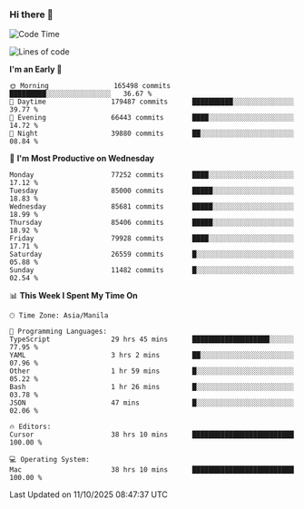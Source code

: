 ### Hi there 👋

<!--START_SECTION:waka-->
![Code Time](http://img.shields.io/badge/Code%20Time-6%2C379%20hrs%2047%20mins-blue)

![Lines of code](https://img.shields.io/badge/From%20Hello%20World%20I%27ve%20Written-148.8%20million%20lines%20of%20code-blue)

**I'm an Early 🐤** 

```text
🌞 Morning                165498 commits      █████████░░░░░░░░░░░░░░░░   36.67 % 
🌆 Daytime                179487 commits      ██████████░░░░░░░░░░░░░░░   39.77 % 
🌃 Evening                66443 commits       ████░░░░░░░░░░░░░░░░░░░░░   14.72 % 
🌙 Night                  39880 commits       ██░░░░░░░░░░░░░░░░░░░░░░░   08.84 % 
```
📅 **I'm Most Productive on Wednesday** 

```text
Monday                   77252 commits       ████░░░░░░░░░░░░░░░░░░░░░   17.12 % 
Tuesday                  85000 commits       █████░░░░░░░░░░░░░░░░░░░░   18.83 % 
Wednesday                85681 commits       █████░░░░░░░░░░░░░░░░░░░░   18.99 % 
Thursday                 85406 commits       █████░░░░░░░░░░░░░░░░░░░░   18.92 % 
Friday                   79928 commits       ████░░░░░░░░░░░░░░░░░░░░░   17.71 % 
Saturday                 26559 commits       █░░░░░░░░░░░░░░░░░░░░░░░░   05.88 % 
Sunday                   11482 commits       █░░░░░░░░░░░░░░░░░░░░░░░░   02.54 % 
```


📊 **This Week I Spent My Time On** 

```text
🕑︎ Time Zone: Asia/Manila

💬 Programming Languages: 
TypeScript               29 hrs 45 mins      ███████████████████░░░░░░   77.95 % 
YAML                     3 hrs 2 mins        ██░░░░░░░░░░░░░░░░░░░░░░░   07.96 % 
Other                    1 hr 59 mins        █░░░░░░░░░░░░░░░░░░░░░░░░   05.22 % 
Bash                     1 hr 26 mins        █░░░░░░░░░░░░░░░░░░░░░░░░   03.78 % 
JSON                     47 mins             █░░░░░░░░░░░░░░░░░░░░░░░░   02.06 % 

🔥 Editors: 
Cursor                   38 hrs 10 mins      █████████████████████████   100.00 % 

💻 Operating System: 
Mac                      38 hrs 10 mins      █████████████████████████   100.00 % 
```


 Last Updated on 11/10/2025 08:47:37 UTC
<!--END_SECTION:waka-->


<!--
**rad182/rad182** is a ✨ _special_ ✨ repository because its `README.md` (this file) appears on your GitHub profile.

Here are some ideas to get you started:

- 🔭 I’m currently working on ...
- 🌱 I’m currently learning ...
- 👯 I’m looking to collaborate on ...
- 🤔 I’m looking for help with ...
- 💬 Ask me about ...
- 📫 How to reach me: ...
- 😄 Pronouns: ...
- ⚡ Fun fact: ...
-->
